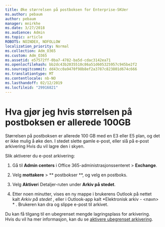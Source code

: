 ```yaml
---
title: Øke størrelsen på postboksen for Enterprise-SKUer
ms.author: pebaum
author: pebaum
manager: mnirkhe
ms.date: 3/27/2018
ms.audience: Admin
ms.topic: article
ROBOTS: NOINDEX, NOFOLLOW
localization_priority: Normal
ms.collection: Adm_O365
ms.custom: Adm_O365
ms.assetid: e57572ff-0ba7-4782-ba5d-cdac3142ea71
ms.openlocfilehash: bb2dc43b2035510c86a51d605325957c945be2f2
ms.sourcegitcommit: dd43cc0a9470f98b8ef2a3787c823801d674c666
ms.translationtype: MT
ms.contentlocale: nb-NO
ms.lasthandoff: 02/12/2019
ms.locfileid: "29916821"
---
```

# <a name="what-to-do-if-your-mailbox-size-is-already-100gb"></a>Hva gjør jeg hvis størrelsen på postboksen er allerede 100GB

Størrelsen på postboksen er allerede 100 GB med en E3 eller E5 plan, og det er ikke mulig å øke den. I stedet slette gamle e-post, eller slå på e-post arkivering Hvis du vil lagre den i skyen. 
  
Slik aktiverer du e-post arkivering:
  
1. Gå til **Admin centers** i Office 365-administrasjonssenteret \> **Exchange**. 
    
2. Velg **mottakere** \> ** postbokser **, og velg en postboks. 
    
3. Velg **Aktiver**i Detaljer-ruten under **Arkiv på stedet**. 
    
4. Etter noen minutter, vises en ny mappe i brukerens Outlook på nettet kalt *Arkiv på stedet* , eller i Outlook-app kalt *Elektronisk arkiv - \<navn\> * . Brukeren kan dra og slippe e-post til arkivet. 
    
Du kan få tilgang til en ubegrenset mengde lagringsplass for arkivering. Hvis du vil ha mer informasjon, kan du se [aktivere ubegrenset arkivering](https://support.office.com/article/enable-unlimited-archiving-in-office-365-admin-help-e2a789f2-9962-4960-9fd4-a00aa063559e).
  

